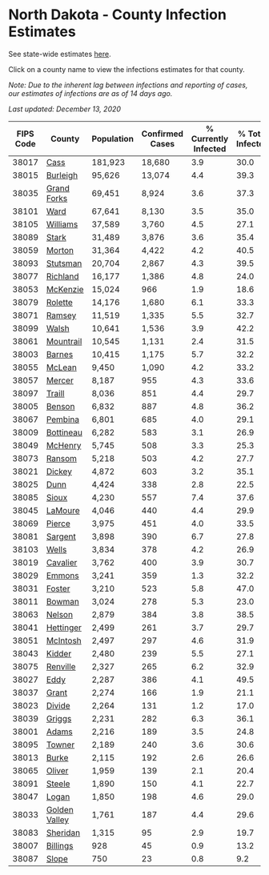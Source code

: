 # North Dakota - County Infection Estimates

See state-wide estimates [here](/infections/us-nd).

Click on a county name to view the infections estimates for that county.

*Note: Due to the inherent lag between infections and reporting of cases, our estimates of infections are as of 14 days ago.*

*Last updated: December 13, 2020*

|   FIPS Code |                         County |   Population |   Confirmed Cases |   % Currently Infected |   % Total Infected |
|-------------|--------------------------------|--------------|-------------------|------------------------|--------------------|
|       38017 |                   [Cass](cass) |      181,923 |            18,680 |                    3.9 |               30.0 |
|       38015 |           [Burleigh](burleigh) |       95,626 |            13,074 |                    4.4 |               39.3 |
|       38035 |     [Grand Forks](grand-forks) |       69,451 |             8,924 |                    3.6 |               37.3 |
|       38101 |                   [Ward](ward) |       67,641 |             8,130 |                    3.5 |               35.0 |
|       38105 |           [Williams](williams) |       37,589 |             3,760 |                    4.5 |               27.1 |
|       38089 |                 [Stark](stark) |       31,489 |             3,876 |                    3.6 |               35.4 |
|       38059 |               [Morton](morton) |       31,364 |             4,422 |                    4.2 |               40.5 |
|       38093 |           [Stutsman](stutsman) |       20,704 |             2,867 |                    4.3 |               39.5 |
|       38077 |           [Richland](richland) |       16,177 |             1,386 |                    4.8 |               24.0 |
|       38053 |           [McKenzie](mckenzie) |       15,024 |               966 |                    1.9 |               18.6 |
|       38079 |             [Rolette](rolette) |       14,176 |             1,680 |                    6.1 |               33.3 |
|       38071 |               [Ramsey](ramsey) |       11,519 |             1,335 |                    5.5 |               32.7 |
|       38099 |                 [Walsh](walsh) |       10,641 |             1,536 |                    3.9 |               42.2 |
|       38061 |         [Mountrail](mountrail) |       10,545 |             1,131 |                    2.4 |               31.5 |
|       38003 |               [Barnes](barnes) |       10,415 |             1,175 |                    5.7 |               32.2 |
|       38055 |               [McLean](mclean) |        9,450 |             1,090 |                    4.2 |               33.2 |
|       38057 |               [Mercer](mercer) |        8,187 |               955 |                    4.3 |               33.6 |
|       38097 |               [Traill](traill) |        8,036 |               851 |                    4.4 |               29.7 |
|       38005 |               [Benson](benson) |        6,832 |               887 |                    4.8 |               36.2 |
|       38067 |             [Pembina](pembina) |        6,801 |               685 |                    4.0 |               29.1 |
|       38009 |         [Bottineau](bottineau) |        6,282 |               583 |                    3.1 |               26.9 |
|       38049 |             [McHenry](mchenry) |        5,745 |               508 |                    3.3 |               25.3 |
|       38073 |               [Ransom](ransom) |        5,218 |               503 |                    4.2 |               27.7 |
|       38021 |               [Dickey](dickey) |        4,872 |               603 |                    3.2 |               35.1 |
|       38025 |                   [Dunn](dunn) |        4,424 |               338 |                    2.8 |               22.5 |
|       38085 |                 [Sioux](sioux) |        4,230 |               557 |                    7.4 |               37.6 |
|       38045 |             [LaMoure](lamoure) |        4,046 |               440 |                    4.4 |               29.9 |
|       38069 |               [Pierce](pierce) |        3,975 |               451 |                    4.0 |               33.5 |
|       38081 |             [Sargent](sargent) |        3,898 |               390 |                    6.7 |               27.8 |
|       38103 |                 [Wells](wells) |        3,834 |               378 |                    4.2 |               26.9 |
|       38019 |           [Cavalier](cavalier) |        3,762 |               400 |                    3.9 |               30.7 |
|       38029 |               [Emmons](emmons) |        3,241 |               359 |                    1.3 |               32.2 |
|       38031 |               [Foster](foster) |        3,210 |               523 |                    5.8 |               47.0 |
|       38011 |               [Bowman](bowman) |        3,024 |               278 |                    5.3 |               23.0 |
|       38063 |               [Nelson](nelson) |        2,879 |               384 |                    3.8 |               38.5 |
|       38041 |         [Hettinger](hettinger) |        2,499 |               261 |                    3.7 |               29.7 |
|       38051 |           [McIntosh](mcintosh) |        2,497 |               297 |                    4.6 |               31.9 |
|       38043 |               [Kidder](kidder) |        2,480 |               239 |                    5.5 |               27.1 |
|       38075 |           [Renville](renville) |        2,327 |               265 |                    6.2 |               32.9 |
|       38027 |                   [Eddy](eddy) |        2,287 |               386 |                    4.1 |               49.5 |
|       38037 |                 [Grant](grant) |        2,274 |               166 |                    1.9 |               21.1 |
|       38023 |               [Divide](divide) |        2,264 |               131 |                    1.2 |               17.0 |
|       38039 |               [Griggs](griggs) |        2,231 |               282 |                    6.3 |               36.1 |
|       38001 |                 [Adams](adams) |        2,216 |               189 |                    3.5 |               24.8 |
|       38095 |               [Towner](towner) |        2,189 |               240 |                    3.6 |               30.6 |
|       38013 |                 [Burke](burke) |        2,115 |               192 |                    2.6 |               26.6 |
|       38065 |               [Oliver](oliver) |        1,959 |               139 |                    2.1 |               20.4 |
|       38091 |               [Steele](steele) |        1,890 |               150 |                    4.1 |               22.7 |
|       38047 |                 [Logan](logan) |        1,850 |               198 |                    4.6 |               29.0 |
|       38033 | [Golden Valley](golden-valley) |        1,761 |               187 |                    4.4 |               29.6 |
|       38083 |           [Sheridan](sheridan) |        1,315 |                95 |                    2.9 |               19.7 |
|       38007 |           [Billings](billings) |          928 |                45 |                    0.9 |               13.2 |
|       38087 |                 [Slope](slope) |          750 |                23 |                    0.8 |                9.2 |